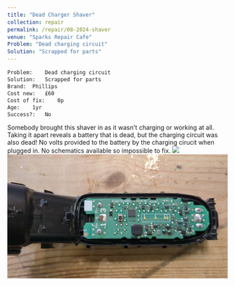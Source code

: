 ```yaml
---
title: "Dead Charger Shaver"
collection: repair
permalink: /repair/08-2024-shaver
venue: "Sparks Repair Cafe"
Problem: "Dead charging circuit"
Solution: "Scrapped for parts"
---
```

```
Problem:    Dead charging circuit 
Solution:   Scrapped for parts 
Brand:  Phillips 
Cost new:   £60 
Cost of fix:    0p 
Age:    1yr 
Success?:   No 
```
Somebody brought this shaver in as it wasn&apos;t charging or working at all. Taking it apart reveals a battery that is dead, but the charging circuit was also dead! No volts provided to the battery by the charging cirucit when plugged in. No schematics available so impossible to fix.
![](/images/repair_cafe/shaver/shaver_1.jpg)
![](/images/repair_cafe/shaver/shaver_2.jpg)

